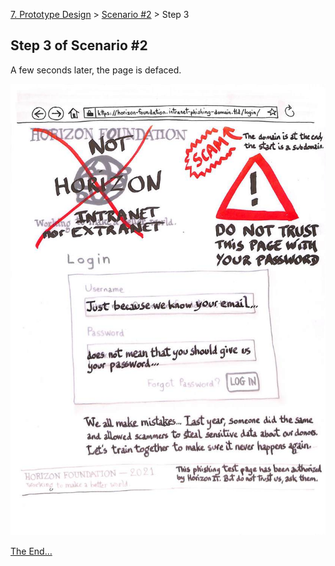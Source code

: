 [7. Prototype Design](700-PROTOTYPE-DESIGN.md) > [Scenario #2](700-PROTOTYPE-DESIGN.md#scenario2) > Step 3

## Step 3 of Scenario #2

A few seconds later, the page is defaced.

[![Paper Prototype, Step 3](723-paper-prototype-step3.jpg)](724-SCENARION2-END.md)

[The End…](724-SCENARION2-END.md)
